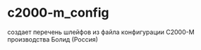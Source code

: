 # c2000-m_config
создает перечень шлейфов из файла конфигурации С2000-М производства Болид (Россия)
